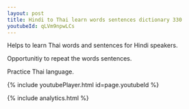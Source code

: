 ```yaml
---
layout: post
title: Hindi to Thai learn words sentences dictionary 330 
youtubeId: qLVm9npwLCs
---
```

 
 
Helps to learn Thai words and sentences for Hindi speakers.

Opportunitiy to repeat the words sentences. 

Practice Thai language. 
 
{% include youtubePlayer.html id=page.youtubeId %}
 
 
{% include analytics.html %}